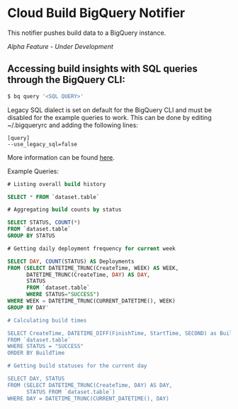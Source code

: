 # Cloud Build BigQuery Notifier

This notifier pushes build data to a BigQuery instance.

*Alpha Feature - Under Development*

## Accessing build insights with SQL queries through the BigQuery CLI:

```bash
$ bq query '<SQL QUERY>'
```
Legacy SQL dialect is set on default for the BigQuery CLI and must be disabled for the example queries to work.
This can be done by editing ~/.bigqueryrc and adding the following lines:

```
[query]
--use_legacy_sql=false
```
More information can be found [here](https://cloud.google.com/bigquery/docs/reference/standard-sql/enabling-standard-sql).

Example Queries:
```sql
# Listing overall build history

SELECT * FROM `dataset.table`

# Aggregating build counts by status

SELECT STATUS, COUNT(*) 
FROM `dataset.table` 
GROUP BY STATUS

# Getting daily deployment frequency for current week

SELECT DAY, COUNT(STATUS) AS Deployments 
FROM (SELECT DATETIME_TRUNC(CreateTime, WEEK) AS WEEK, 
      DATETIME_TRUNC(CreateTime, DAY) AS DAY, 
      STATUS 
      FROM `dataset.table` 
      WHERE STATUS="SUCCESS") 
WHERE WEEK = DATETIME_TRUNC(CURRENT_DATETIME(), WEEK) 
GROUP BY DAY'

# Calculating build times

SELECT CreateTime, DATETIME_DIFF(FinishTime, StartTime, SECOND) as BuildTime 
FROM `dataset.table`  
WHERE STATUS = "SUCCESS" 
ORDER BY BuildTime

# Getting build statuses for the current day

SELECT DAY, STATUS 
FROM (SELECT DATETIME_TRUNC(CreateTime, DAY) AS DAY, 
      STATUS FROM `dataset.table`) 
WHERE DAY = DATETIME_TRUNC(CURRENT_DATETIME(), DAY)
```
